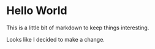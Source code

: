 # Hello World

This is a little bit of markdown to keep things interesting.

Looks like I decided to make a change.
